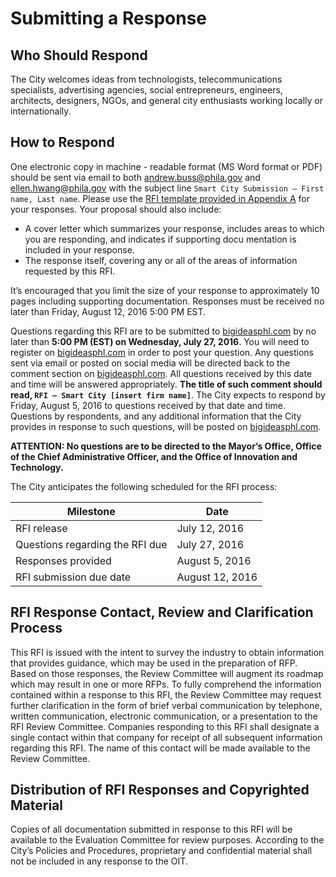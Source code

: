 # Submitting a Response

## Who Should Respond

The City welcomes ideas from technologists, telecommunications specialists, advertising agencies, social entrepreneurs, engineers, architects, designers, NGOs, and general city enthusiasts working locally or internationally.

## How to Respond

One electronic copy in machine - readable format (MS Word format or PDF) should be sent via email to both [andrew.buss@phila.gov](mailto:andrew.buss@phila.gov) and [ellen.hwang@phila.gov](mailto:ellen.hwang@phila.gov) with the subject line `Smart City Submission – First name, Last name`. Please use the [RFI template provided in Appendix A](appendix-a-rfi-response-template.md) for your responses. Your proposal should also include:

- A cover letter which summarizes your response, includes areas to which you are responding, and indicates if supporting docu mentation is included in your response.
- The response itself, covering any or all of the areas of information requested by this RFI.

It’s encouraged that you limit the size of your response to approximately 10 pages including supporting documentation. Responses must be received no later than Friday, August 12, 2016 5:00 PM EST.

Questions regarding this RFI are to be submitted to [bigideasphl.com](http://bigideasphl.com) by no later than **5:00 PM (EST) on Wednesday, July 27, 2016**. You will need to register on [bigideasphl.com](http://bigideasphl.com) in order to post your question. Any questions sent via email or posted on social media will be directed back to the comment section on [bigideasphl.com](http://bigideasphl.com). All questions received by this date and time will be answered appropriately. **The title of such comment should read, `RFI – Smart City [insert firm name]`**. The City expects to respond by Friday, August 5, 2016 to questions received by that date and time. Questions by respondents, and any additional information that the City provides in response to such questions, will be posted on [bigideasphl.com](http://bigideasphl.com).

**ATTENTION: No questions are to be directed to the Mayor’s Office, Office of the Chief Administrative Officer, and the Office of Innovation and Technology.**

The City anticipates the following scheduled for the RFI process:

| Milestone                       | Date            |
| ------------------------------- | --------------- |
| RFI release                     | July 12, 2016   |
| Questions regarding the RFI due | July 27, 2016   |
| Responses provided              | August 5, 2016  |
| RFI submission due date         | August 12, 2016 |

## RFI Response Contact, Review and Clarification Process

This RFI is issued with the intent to survey the industry to obtain information that provides guidance, which may be used in the preparation of RFP. Based on those responses, the Review Committee will augment its roadmap which may result in one or more RFPs. To fully comprehend the information contained within a response to this RFI, the Review Committee may request further clarification in the form of brief verbal communication by telephone, written communication, electronic communication, or a presentation to the RFI Review Committee. Companies responding to this RFI shall designate a single contact within that company for receipt of all subsequent information regarding this RFI. The name of this contact will be made available to the Review Committee.


## Distribution of RFI Responses and Copyrighted Material

Copies of all documentation submitted in response to this RFI will be available to the Evaluation Committee for review purposes. According to the City’s Policies and Procedures, proprietary and confidential material shall not be included in any response to the OIT.
